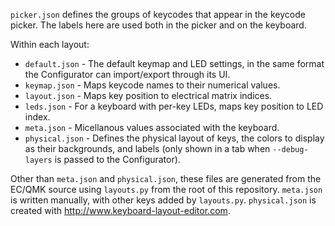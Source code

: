 `picker.json` defines the groups of keycodes that appear in the keycode picker. The labels here are used both in the picker and on the keyboard.

Within each layout:
* `default.json` - The default keymap and LED settings, in the same format the Configurator can import/export through its UI.
* `keymap.json` - Maps keycode names to their numerical values.
* `layout.json` - Maps key position to electrical matrix indices.
* `leds.json` - For a keyboard with per-key LEDs, maps key position to LED index.
* `meta.json` - Micellanous values associated with the keyboard.
* `physical.json` - Defines the physical layout of keys, the colors to display as their backgrounds, and labels (only shown in a tab when `--debug-layers` is passed to the Configurator).

Other than `meta.json` and `physical.json`, these files are generated from the EC/QMK source using `layouts.py` from the root of this repository. `meta.json` is written manually, with other keys added by `layouts.py`. `physical.json` is created with <http://www.keyboard-layout-editor.com>.
